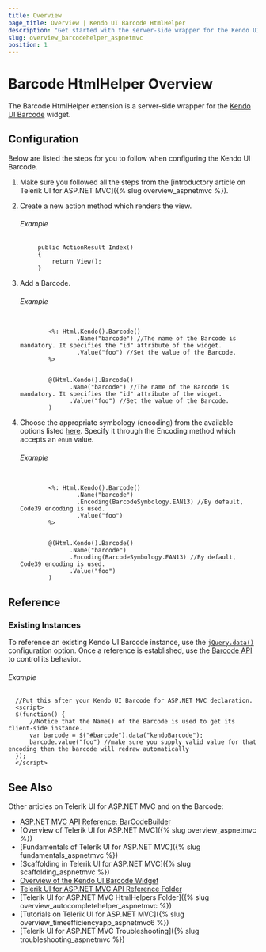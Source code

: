 ```yaml
---
title: Overview
page_title: Overview | Kendo UI Barcode HtmlHelper
description: "Get started with the server-side wrapper for the Kendo UI Barcode widget for ASP.NET MVC."
slug: overview_barcodehelper_aspnetmvc
position: 1
---
```


# Barcode HtmlHelper Overview

The Barcode HtmlHelper extension is a server-side wrapper for the [Kendo UI Barcode](https://demos.telerik.com/kendo-ui/barcode/index) widget.

## Configuration

Below are listed the steps for you to follow when configuring the Kendo UI Barcode.

1. Make sure you followed all the steps from the [introductory article on Telerik UI for ASP.NET MVC]({% slug overview_aspnetmvc %}).

1. Create a new action method which renders the view.

    ###### Example

            public ActionResult Index()
            {
                return View();
            }

1. Add a Barcode.

    ###### Example

    ```tab-ASPX

            <%: Html.Kendo().Barcode()
                    .Name("barcode") //The name of the Barcode is mandatory. It specifies the "id" attribute of the widget.
                    .Value("foo") //Set the value of the Barcode.
            %>
    ```
    ```tab-Razor

            @(Html.Kendo().Barcode()
                  .Name("barcode") //The name of the Barcode is mandatory. It specifies the "id" attribute of the widget.
                  .Value("foo") //Set the value of the Barcode.
            )
    ```

1. Choose the appropriate symbology (encoding) from the available options listed [here](../../../kendo-ui/api/javascript/dataviz/ui/barcode#configuration-type). Specify it through the Encoding method which accepts an `enum` value.

    ###### Example

    ```tab-ASPX

            <%: Html.Kendo().Barcode()
                    .Name("barcode")
                    .Encoding(BarcodeSymbology.EAN13) //By default, Code39 encoding is used.
                    .Value("foo")
            %>
    ```
    ```tab-Razor

            @(Html.Kendo().Barcode()
                  .Name("barcode")
                  .Encoding(BarcodeSymbology.EAN13) //By default, Code39 encoding is used.
                  .Value("foo")
            )
    ```

## Reference

### Existing Instances

To reference an existing Kendo UI Barcode instance, use the [`jQuery.data()`](http://api.jquery.com/jQuery.data/) configuration option. Once a reference is established, use the [Barcode API](../../../kendo-ui/api/javascript/dataviz/ui/barcode#methods) to control its behavior.

###### Example

      //Put this after your Kendo UI Barcode for ASP.NET MVC declaration.
      <script>
      $(function() {
          //Notice that the Name() of the Barcode is used to get its client-side instance.
          var barcode = $("#barcode").data("kendoBarcode");
          barcode.value("foo") //make sure you supply valid value for that encoding then the barcode will redraw automatically
      });
      </script>

## See Also

Other articles on Telerik UI for ASP.NET MVC and on the Barcode:

* [ASP.NET MVC API Reference: BarCodeBuilder](../../../kendo-ui/api/Kendo.Mvc.UI.Fluent/BarcodeBuilder)
* [Overview of Telerik UI for ASP.NET MVC]({% slug overview_aspnetmvc %})
* [Fundamentals of Telerik UI for ASP.NET MVC]({% slug fundamentals_aspnetmvc %})
* [Scaffolding in Telerik UI for ASP.NET MVC]({% slug scaffolding_aspnetmvc %})
* [Overview of the Kendo UI Barcode Widget](../../../kendo-ui/controls/barcodes/barcode/overview)
* [Telerik UI for ASP.NET MVC API Reference Folder](../../../kendo-ui/api/Kendo.Mvc/AggregateFunction)
* [Telerik UI for ASP.NET MVC HtmlHelpers Folder]({% slug overview_autocompletehelper_aspnetmvc %})
* [Tutorials on Telerik UI for ASP.NET MVC]({% slug overview_timeefficiencyapp_aspnetmvc6 %})
* [Telerik UI for ASP.NET MVC Troubleshooting]({% slug troubleshooting_aspnetmvc %})

